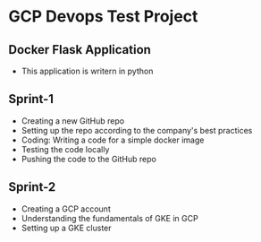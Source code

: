# GCP Devops Test Project
## Docker Flask Application
- This application is writern in python

## Sprint-1
- Creating a new GitHub repo
- Setting up the repo according to the company's best practices
- Coding: Writing a code for a simple docker image
- Testing the code locally
- Pushing the code to the GitHub repo

## Sprint-2
- Creating a GCP account
- Understanding the fundamentals of GKE in GCP
- Setting up a GKE cluster
